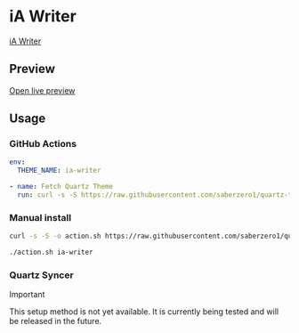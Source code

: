 # iA Writer

[iA Writer](http://github.com/mrowa44)

## Preview

[Open live preview](https://quartz-themes.github.io/ia-writer/)

## Usage

### GitHub Actions

```yaml
env:
  THEME_NAME: ia-writer
```

```yaml
- name: Fetch Quartz Theme
  run: curl -s -S https://raw.githubusercontent.com/saberzero1/quartz-themes/master/action.sh | bash -s -- $THEME_NAME
```

### Manual install

```bash
curl -s -S -o action.sh https://raw.githubusercontent.com/saberzero1/quartz-themes/master/action.sh

./action.sh ia-writer
```

### Quartz Syncer

> [!IMPORTANT]
> This setup method is not yet available. It is currently being tested and will be released in the future.
